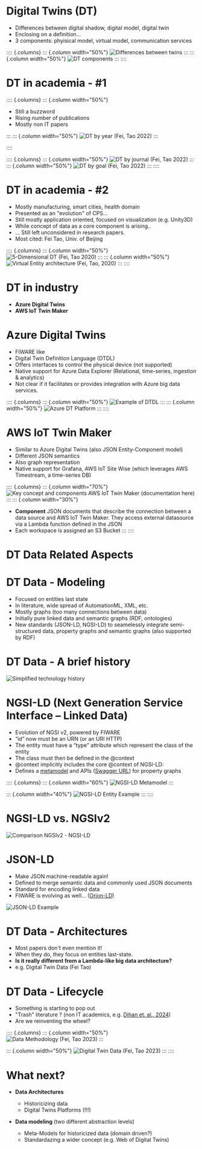 # Digital Twins (DT)
 - Differences between digital shadow, digital model, digital twin
 - Enclosing on a definition...
 - 3 components: phyisical model, virtual model, communication services

:::: {.columns}
::: {.column width="50%"}
![Differences between twins](D:\Projects\slides-markdown\slides\images\dt\twin_model_shadow.png)
:::
::: {.column width="50%"}
![DT components](D:\Projects\slides-markdown\slides\images\dt\dt.png)
:::
::::

# DT in academia - #1

:::: {.columns}
::: {.column width="50%"}
 - Still a buzzword
 - Rising number of publications
 - Mostly non IT papers

:::
::: {.column width="50%"}
![DT by year (Fei, Tao 2022)](D:\Projects\slides-markdown\slides\images\dt\dt_by_year.png)
:::

::::

<div></div> 

:::: {.columns}
::: {.column width="50%"}
  ![DT by journal (Fei, Tao 2022)](D:\Projects\slides-markdown\slides\images\dt\dt_by_journal.png)
:::
::: {.column width="50%"}
  ![DT by goal (Fei, Tao 2022)](D:\Projects\slides-markdown\slides\images\dt\goal.png)
:::
::::
# DT in academia - #2

 - Mostly manufacturing, smart cities, health domain
 - Presented as an "evolution" of CPS...
 - Still mostly application oriented, focused on visualization (e.g. Unity3D)
 - While concept of data as a core component is arising..
 - ... Still left unconsidered in research papers.
 - Most cited: Fei Tao, Univ.  of Beijing

:::: {.columns}
::: {.column width="50%"}
 ![5-Dimensional DT (Fei, Tao 2020)](D:\Projects\slides-markdown\slides\images\dt\5dim.png)
:::
::: {.column width="50%"}
![Virtual Entity architecture (Fei, Tao, 2020)](D:\Projects\slides-markdown\slides\images\dt\digital_model.png)
:::
::::

# DT in industry
  - <b>Azure Digital Twins</b>
  - <b>AWS IoT Twin Maker</b>

# Azure Digital Twins
  - FIWARE like
  - Digital Twin Definition Language (DTDL)
  - Offers interfaces to control the physical device (not supported)
  - Native support for Azure Data Explorer (Relational, time-series, ingestion & analytics)
  - Not clear if it facilitates or provides integration with Azure big data services.

:::: {.columns}
::: {.column width="50%"}
  ![Example of DTDL](D:\Projects\slides-markdown\slides\images\dt\dtdl.png)
:::
::: {.column width="50%"}
 ![Azure DT Platform](D:\Projects\slides-markdown\slides\images\dt\azure_dt_historical.png)
:::
::::

# AWS IoT Twin Maker
  - Similar to Azure Digital Twins (also JSON Entity-Component model)
  - Different JSON semantics
  - Also graph representation
  - Native support for Grafana, AWS IoT Site Wise (which leverages AWS Timestream, a time-series DB)

:::: {.columns}
::: {.column width="70%"}
  ![Key concept and components AWS IoT Twin Maker ([documentation here](https://docs.aws.amazon.com/iot-twinmaker/latest/guide/what-is-twinmaker.html))](D:\Projects\slides-markdown\slides\images\dt\aws_dt.png)
:::
::: {.column width="30%"}
 - <b>Component</b> JSON documents that describe the connection between a data source and AWS IoT Twin Maker. They access external datasource via a Lambda function defined in the JSON
 - Each workspace is assigned an S3 Bucket
:::
::::
 
# DT Data Related Aspects

# DT Data - Modeling
 - Focused on entities last state
 - In literature, wide spread of AutomationML, XML, etc.
 - Mostly graphs (too many connections between data)
 - Initially pure linked data and semantic graphs (RDF, ontologies)
 - New standards (JSON-LD, NGSI-LD) to seamelessly integrate semi-structured data, property graphs and semantic graphs (also supported by RDF)

# DT Data - A brief history 
![Simplified technology history](D:\Projects\slides-markdown\slides\images\dt\history.png)

# NGSI-LD (Next Generation Service Interface – Linked Data)
  - Evolution of NGSI v2, powered by FIWARE
  - “id” now must be an URN (or an URI HTTP)
  - The entity must have a “type” attribute which represent the class of
  the entity
  - The class must then be defined in the @context
  - @context implicitly includes the core @context of NGSI-LD: 
  - Defines a [metamodel](https://www.etsi.org/deliver/etsi_gs/CIM/001_099/009/01.06.01_60/gs_CIM009v010601p.pdf) and APIs ([Swagger URL](https://swagger.lab.fiware.org/)) for property graphs

:::: {.columns}
::: {.column width="60%"}
![NGSI-LD Metamodel](D:\Projects\slides-markdown\slides\images\dt\NGSI_LD_metamodel.png)
:::

::: {.column width="40%"}
![NGSI-LD Entity Example](D:\Projects\slides-markdown\slides\images\dt\ngsi_example.png)
:::
::::
 
# NGSI-LD vs. NGSIv2  

![Comparison NGSIv2 - NGSI-LD](D:\Projects\slides-markdown\slides\images\dt\ngsi_ngsild.png)


# JSON-LD
  - Make JSON machine-readable again!
  - Defined to merge semantic data and commonly used JSON documents
  - Standard for encoding linked data
  - FIWARE is evolving as well... ([Orion-LD](https://github.com/FIWARE/context.Orion-LD?tab=readme-ov-file))

![JSON-LD Example](D:\Projects\slides-markdown\slides\images\dt\json_ld_example.png)

# DT Data - Architectures
  - Most papers don't even mention it!
  - When they do, they focus on entities last-state.
  - <b>Is it really different from a Lambda-like big data architecture?</b>
  - e.g. Digital Twin Data (Fei Tao)
 
# DT Data - Lifecycle
 - Something is starting to pop out
 - "Trash" literature ? (non IT academics, e.g. [Dihan et. al., 2024](https://www.sciencedirect.com/science/article/pii/S2405844024025349?via%3Dihub))
 - Are we reinventing the wheel?

:::: {.columns}
::: {.column width="50%"}
 ![Data Methodology ([Fei, Tao 2023](https://digitaltwin1.org/articles/1-2/v2))](D:\Projects\slides-markdown\slides\images\dt\dt_lifecycle.png)
:::

::: {.column width="50%"}
 ![Digital Twin Data ([Fei, Tao 2023](https://digitaltwin1.org/articles/1-2/v2))](D:\Projects\slides-markdown\slides\images\dt\dt_data.png)
:::
::::


# What next?
 - <b> Data Architectures </b>
   - Historicizing data
   - Digital Twins Platforms (!!!)

 - <b> Data modeling </b> (two different abstraction levels)
   - Meta-Models for historicized data (domain driven?)
   - Standardazing a wider concept (e.g. Web of Digital Twins)